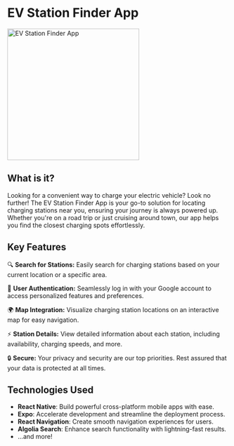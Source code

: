 # EV Station Finder App

<img src="https://github.com/razannael/EV-Station-Finder-/assets/127951072/399b77f0-6fa6-43a7-bc73-bd9138fa4d9e" alt="EV Station Finder App" width="300">

## What is it?

Looking for a convenient way to charge your electric vehicle? Look no further! The EV Station Finder App is your go-to solution for locating charging stations near you, ensuring your journey is always powered up. Whether you're on a road trip or just cruising around town, our app helps you find the closest charging spots effortlessly.

## Key Features

🔍 **Search for Stations:** Easily search for charging stations based on your current location or a specific area.

📱 **User Authentication:** Seamlessly log in with your Google account to access personalized features and preferences.

🌍 **Map Integration:** Visualize charging station locations on an interactive map for easy navigation.

⚡ **Station Details:** View detailed information about each station, including availability, charging speeds, and more.

🔒 **Secure:** Your privacy and security are our top priorities. Rest assured that your data is protected at all times.

## Technologies Used

- **React Native**: Build powerful cross-platform mobile apps with ease.
- **Expo**: Accelerate development and streamline the deployment process.
- **React Navigation**: Create smooth navigation experiences for users.
- **Algolia Search**: Enhance search functionality with lightning-fast results.
- ...and more!


